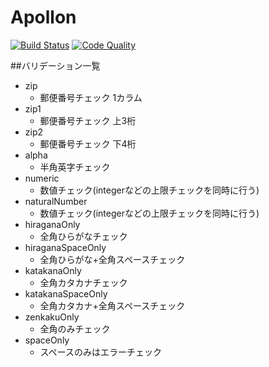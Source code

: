 # Apollon

[![Build Status](https://img.shields.io/travis/fusic/Apollon/master.svg?style=flat-square)](https://travis-ci.org/fusic/Apollon)
[![Code Quality](http://img.shields.io/scrutinizer/g/fusic/Apollon.svg?style=flat-square)](https://scrutinizer-ci.com/g/fusic/Apollon/)

##バリデーション一覧
- zip
  - 郵便番号チェック 1カラム
- zip1
  - 郵便番号チェック 上3桁
- zip2
  - 郵便番号チェック 下4桁
- alpha
  - 半角英字チェック
- numeric
  - 数値チェック(integerなどの上限チェックを同時に行う)
- naturalNumber
  - 数値チェック(integerなどの上限チェックを同時に行う)
- hiraganaOnly
  - 全角ひらがなチェック
- hiraganaSpaceOnly
  - 全角ひらがな+全角スペースチェック
- katakanaOnly
  - 全角カタカナチェック
- katakanaSpaceOnly
  - 全角カタカナ+全角スペースチェック
- zenkakuOnly
  - 全角のみチェック
- spaceOnly
  - スペースのみはエラーチェック
